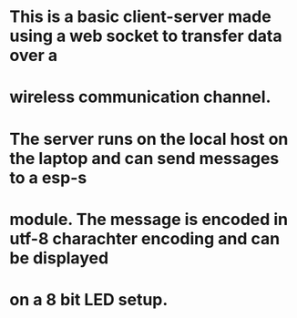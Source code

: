 # This is a basic client-server made using a web socket to transfer data over a
# wireless communication channel. 
# The server runs on the local host on the laptop and can send messages to a esp-s
# module. The message is encoded in utf-8 charachter encoding and can be displayed
# on a 8 bit LED setup.